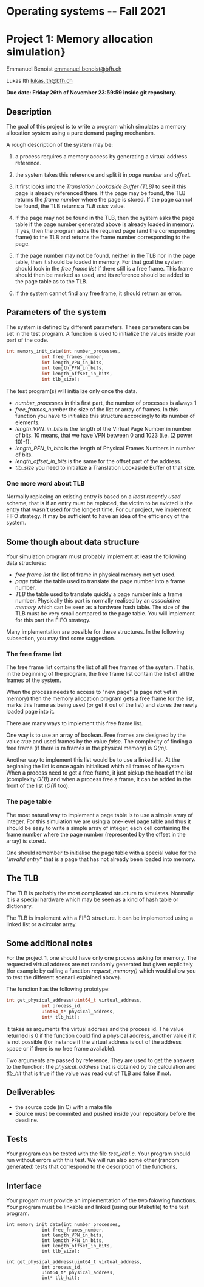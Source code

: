 

# Operating systems -- Fall 2021
#  Project 1: Memory allocation simulation}
Emmanuel Benoist emmanuel.benoist@bfh.ch

Lukas Ith lukas.ith@bfh.ch

**Due date: Friday 26th of November 23:59:59
  inside git repository.**

## Description

The goal of this project is to write a program which simulates a
memory allocation system using a pure demand paging mechanism.

A rough description of the system may be:

1. a process requires a memory access by generating a virtual
  address reference.
1. the system takes this reference and split it in *page
    number* and *offset*.
1. it first looks into the *Translation Lookaside Buffer
    (TLB)* to see if this page is already referenced there. If the
  page may be found, the TLB returns the *frame number* where the
  page is stored. If the page cannot be found, the TLB returns a
  *TLB miss* value.
  
1. If the page may not be found in the TLB, then the system asks the
  page table if the page number generated above is already loaded in
  memory. If yes, then the program adds the required page (and the
  corresponding frame) to the TLB and returns the frame number
  corresponding to the page.
  
1. If the page number may not be found, neither in the TLB nor in
  the page table, then it should be loaded in memory. For that goal
  the system should look in the *free frame list* if there still
  is a free frame. This frame should then be marked as used, and its
  reference should be added to the page table as to the TLB.

1. If the system cannot find any free frame, it should retrurn an error.


## Parameters of the system

The system is defined by different parameters. These parameters can be set in the test program. A function is used to initialize the values inside your part of the code.

```C
int memory_init_data(int number_processes,
		     int free_frames_number,
		     int length_VPN_in_bits,
		     int length_PFN_in_bits,
		     int length_offset_in_bits,
		     int tlb_size);
```
The test program(s) will initialize only once the data. 

* _number_processes_ in this first part, the number of processes is always 1
* _free_frames_number_ the size of the list or array of frames. In this function you have to initialize this structure accordingly to its number of elements.
* _length_VPN_in_bits_ is the length of the Virtual Page Number in number of bits. 10 means, that we have VPN between 0 and 1023 (i.e. (2 power 10)-1).
* _length_PFN_in_bits_ is the length of Physical Frames Numbers in number of bits.
* _length_offset_in_bits_ is the same for the offset part of the address.
* _tlb_size_ you need to initialize a Translation Lookaside Buffer of that size.

### One more word about TLB

Normally replacing an existing entry is based on a *least
  recently used* scheme, that is if an entry must be replaced, the
victim to be evicted is the entry that wasn't used for the longest
time. For our project, we implement FIFO strategy. It may be sufficient to have an idea 
of the efficiency of the system.

## Some though about data structure

Your simulation program must probably implement at least the following
data structures:

* _free frame list_ the list of frame in physical memory not yet
  used. 
* _page table_ the table used to translate the page number into a
  frame number. 
* _TLB_ the table used to translate quickly a page number into a
  frame number. Physically this part is normally realised by an
  *associative memory* which can be seen as a hardware hash
  table. The size of the TLB must be very small compared to the page
  table. You will implement for this part the FIFO strategy. 


Many implementation are possible for these structures. In the
following subsection, you may find some suggestion. 

### The free frame list

The free frame list contains the list of all free frames of the
system. That is, in the beginning of the program, the free frame list
contain the list of all the frames of the system.

When the process needs to access to "new page" (a page not yet
in memory) then the memory allocation program gets a free frame for the
list, marks this frame as being used (or get it out of the list) and stores
the newly loaded page into it.

There are many ways to implement this free frame list.

One way
is to use an array of boolean. Free frames are designed by the value
*true* and used frames by the value *false*.  The
complexity of finding a free frame (if there is m frames in the
physical memory) is *O(m)*.

Another way to implement this list would be to use a linked list. At
the beginning the list is once again initialised whith all frames of
he system. When a process need to get a free frame, it just pickup the
head of the list (complexity *O(1)*) and when a process free
a frame, it can be added in the front of the list (*O(1)* too).

### The page table

The most natural way to implement a page table is to use a simple
array of integer. For this simulation we are using a one-level page
table and thus it should be easy to write a simple array of integer,
each cell containing the frame number where the page number
(represented by the offset in the array) is stored.

One should remember to initialise the page table with a special
value for the "*invalid entry*" that is a page that has not already been
loaded  into memory.

## The TLB

The TLB is probably the most complicated structure to
simulates. Normally it is a special hardware which may be seen as a
kind of hash table or dictionary.

The TLB is implement with a FIFO structure. It can be implemented using a linked list or a circular array.

## Some additional notes

For the project 1, one should have only one process asking for
memory. The requested virtual address are not randomly generated but
given explicitely (for example by calling a function
*request_memory()* which would allow you to
test the different scenarii explained above).

The function has the following prototype:
```C
int get_physical_address(uint64_t virtual_address,
			 int process_id,
			 uint64_t* physical_address,
			 int* tlb_hit);
```
It takes as arguments the virtual address and the process id. The value returned is 0 if the function could find a physical address, another value if it is not possible (for instance if the virtual address is out of the address space or if there is no free frame available).

Two arguments are passed by reference. They are used to get the answers to the function: the *physical_address* that is obtained by the calculation and *tlb_hit* that is true if the value was read out of TLB and false if not.


## Deliverables


* the source code (in C) with a make file
* Source must be commited and pushed inside your repository before the deadline.


## Tests
Your program can be tested with the file *test_lab1.c*. Your program should run without errors with this test. We will run also some other (random generated) tests that correspond to the description of the functions.


## Interface
Your progam must provide an implementation of the two folowing functions. Your program must be linkable and linked (using our Makefile) to the test program.

```Clanguage
int memory_init_data(int number_processes,
		     int free_frames_number,
		     int length_VPN_in_bits,
		     int length_PFN_in_bits,
		     int length_offset_in_bits,
		     int tlb_size);

int get_physical_address(uint64_t virtual_address,
			 int process_id,
			 uint64_t* physical_address,
			 int* tlb_hit);
```